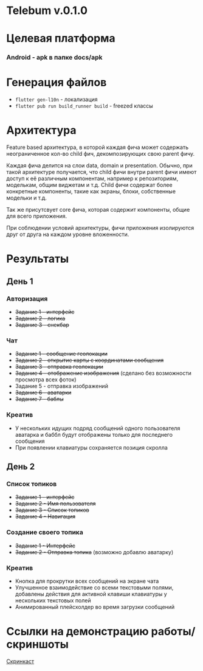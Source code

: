 # Telebum v.0.1.0

# Целевая платформа

### Android - apk в папке docs/apk

# Генерация файлов
- ```flutter gen-l10n``` - локализация
- ```flutter pub run build_runner build``` - freezed классы

# Архитектура

Feature based архитектура, в которой каждая фича может содержать неограниченное кол-во child фич, декомпозирующих свою
parent фичу.

Каждая фича делится на слои data, domain и presentation. Обычно, при такой архитектуре получается, что child фичи внутри
parent фичи имеют доступ к её различным компонентам, например к репозиториям, моделькам, общим виджетам и т.д. Child
фичи содержат более конкретные компоненты, такие как экраны, блоки, собственные модельки и т.д.

Так же присутсвует core фича, которая содержит компоненты, общие для всего приложения.

При соблюдении условий архитектуры, фичи приложения изолируются друг от друга на каждом уровне вложенности.

# Результаты

## День 1

### Авторизация

- ~~Задание 1 - интерфейс~~
- ~~Задание 2 - логика~~
- ~~Задание 3 - снекбар~~

### Чат

- ~~Задание 1 - сообщение геолокации~~
- ~~Задание 2 - открытие карты с координатами сообщения~~
- ~~Задание 3 - отправка геолокации~~
- ~~Задание 4 - отображение изображения~~ (сделано без возможности просмотра всех фоток)
- Задание 5 - отправка изображений
- ~~Задание 6 - аватарки~~
- ~~Задание 7 - баблы~~

### Креатив

- У нескольких идущих подряд сообщений одного пользователя аватарка и баббл будут отображены только для последнего
  сообщения
- При появлении клавиатуры сохраняется позиция скролла

## День 2

### Список топиков

- ~~Задание 1 - интерфейс~~
- ~~Задание 2 - Имя пользователя~~
- ~~Задание 3 - Список топиков~~
- ~~Задание 4 - Навигация~~

### Создание своего топика

- ~~Задание 1 - Интерфейс~~
- ~~Задание 2 - Отправка топика~~ (возможно добавлю аватарку)

### Креатив

- Кнопка для прокрутки всех сообщений на экране чата
- Улучшенное взаимодействие со всеми текстовыми полями, добавлены действия для активной клавиши клавиатуры у нескольких
  текстовых полей
- Анимированный плейсхолдер во время загрузки сообщений

# Ссылки на демонстрацию работы/скриншоты

[Скринкаст](https://drive.google.com/file/d/1QGGO8MLE4KhealqQEmGQBgbH6zr53Rng/view)
